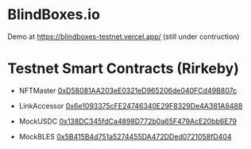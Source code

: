 # BlindBoxes.io

Demo at https://blindboxes-testnet.vercel.app/ (still under contruction)

# Testnet Smart Contracts (Rirkeby)

- NFTMaster [0xD58081AA203eE0321eD965206de040FCd49B807c](https://rinkeby.etherscan.io/address/0xD58081AA203eE0321eD965206de040FCd49B807c)

- LinkAccessor [0x6e1093375cFE24746340E29F8329De4A381A8488](https://rinkeby.etherscan.io/address/0x6e1093375cFE24746340E29F8329De4A381A8488)

- MockUSDC [0x138DC345fdCa4898D772b0a65F479AcE20bb6E79](https://rinkeby.etherscan.io/address/0x138DC345fdCa4898D772b0a65F479AcE20bb6E79)

- MockBLES [0x5B415B4d751a5274455DA472DDed0721058fD404](https://rinkeby.etherscan.io/address/0x5B415B4d751a5274455DA472DDed0721058fD404)
